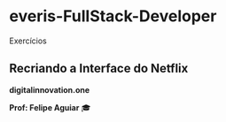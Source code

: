 # everis-FullStack-Developer
Exercícios

## Recriando a Interface do Netflix

**digitalinnovation.one**

**Prof: Felipe Aguiar** :mortar_board:
